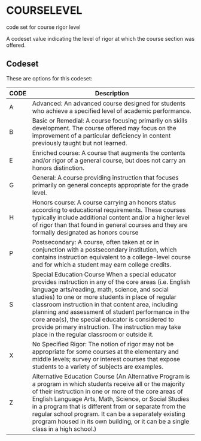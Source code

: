 
# COURSELEVEL

code set for course rigor level

A codeset value indicating the level of rigor at which the course section was offered. 

## Codeset

These are options for this codeset:

| CODE   | Description                                                                                                                                                                                                                                                                                                                                                                                                                                                                            |
|--------|----------------------------------------------------------------------------------------------------------------------------------------------------------------------------------------------------------------------------------------------------------------------------------------------------------------------------------------------------------------------------------------------------------------------------------------------------------------------------------------|
| A      | Advanced: An advanced course designed for students who achieve a specified level of academic performance.                                                                                                                                                                                                                                                                                                                                                                              |
| B      | Basic or Remedial: A course focusing primarily on skills development. The course offered may focus on the improvement of a particular deficiency in content previously taught but not learned.                                                                                                                                                                                                                                                                                         |
| E      | Enriched course: A course that augments the contents and/or rigor of a general course, but does not carry an honors distinction.                                                                                                                                                                                                                                                                                                                                                       |
| G      | General: A course providing instruction that focuses primarily on general concepts appropriate for the grade level.                                                                                                                                                                                                                                                                                                                                                                    |
| H      | Honors course: A course carrying an honors status according to educational requirements. These courses typically include additional content and/or a higher level of rigor than that found in general courses and they are formally designated as honors course                                                                                                                                                                                                                        |
| P      | Postsecondary: A course, often taken at or in conjunction with a postsecondary institution, which contains instruction equivalent to a college-level course and for which a student may earn college credits.                                                                                                                                                                                                                                                                          |
| S      | Special Education Course When a special educator provides instruction in any of the core areas (i.e. English language arts/reading, math, science, and social studies) to one or more students in place of regular classroom instruction in that content area, including planning and assessment of student performance in the core area(s), the special educator is considered to provide primary instruction. The instruction may take place in the regular classroom or outside it. |
| X      | No Specified Rigor: The notion of rigor may not be appropriate for some courses at the elementary and middle levels; survey or interest courses that expose students to a variety of subjects are examples.                                                                                                                                                                                                                                                                            |
| Z      | Alternative Education Course (An Alternative Program is a program in which students receive all or the majority of their instruction in one or more of the core areas of English Language Arts, Math, Science, or Social Studies in a program that is different from or separate from the regular school program. It can be a separately existing program housed in its own building, or it can be a single class in a high school.)                                                   |

    